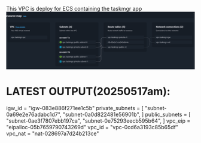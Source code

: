 This VPC is deploy for ECS containing the taskmgr app
![alt text](image.png)

# LATEST OUTPUT(20250517am):
igw_id = "igw-083e886f271ee1c5b"
private_subnets = [
  "subnet-0a69e2e76adabc1d7",
  "subnet-0a0d822481e56901b",
]
public_subnets = [
  "subnet-0ae3f7807ebb197ca",
  "subnet-0e75293eecb595b64",
]
vpc_eip = "eipalloc-05b7659790743269d"
vpc_id = "vpc-0cd6a3193c85b65df"
vpc_nat = "nat-028697a7d24b213ce"